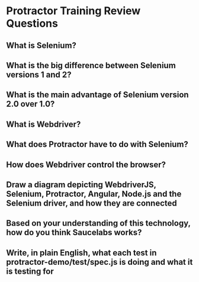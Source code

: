 # Protractor Training Review Questions

## What is Selenium?

## What is the big difference between Selenium versions 1 and 2?

## What is the main advantage of Selenium version 2.0 over 1.0?

## What is Webdriver?

## What does Protractor have to do with Selenium?

## How does Webdriver control the browser?

## Draw a diagram depicting WebdriverJS, Selenium, Protractor, Angular, Node.js and the Selenium driver, and how they are connected

## Based on your understanding of this technology, how do you think Saucelabs works?

## Write, in plain English, what each test in protractor-demo/test/spec.js is doing and what it is testing for
